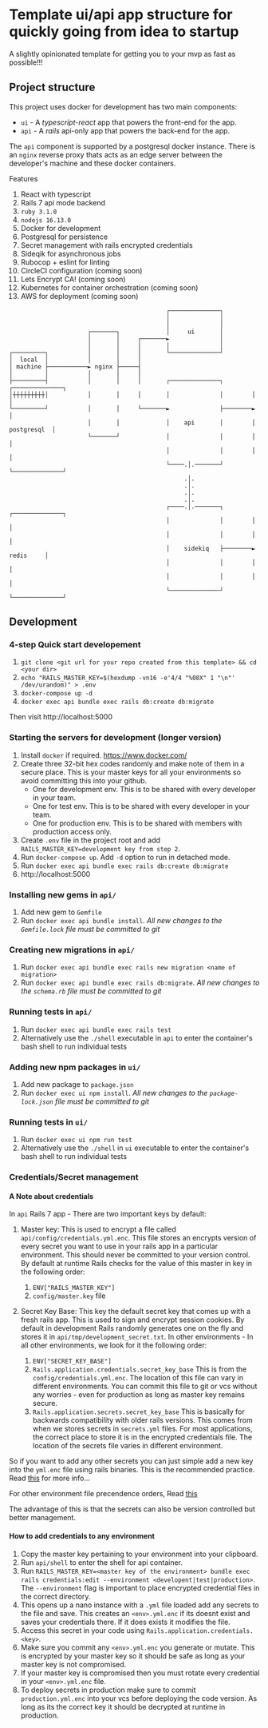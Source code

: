 # Template ui/api app structure for quickly going from idea to startup

A slightly opinionated template for getting you to your mvp as fast as possible!!!

## Project structure

This project uses docker for development has two main components:

  - `ui` - A *typescript-react* app that powers the front-end for the app.
  - `api` - A *rails* api-only app that powers the back-end for the app.

The `api` component is supported by a postgresql docker instance. There is an `nginx` reverse proxy thats acts as an edge server between the developer's machine and these docker containers.

Features
 1. React with typescript
 2. Rails 7 api mode backend
 3. `ruby 3.1.0` 
 4. `nodejs 16.13.0`
 5. Docker for development
 6. Postgresql for persistence
 7. Secret management with rails encrypted credentials
 8. Sideqik for asynchronous jobs
 9. Rubocop + eslint for linting
 10. CircleCI configuration (coming soon)
 11. Lets Encrypt CA! (coming soon)
 12. Kubernetes for container orchestration (coming soon)
 13. AWS for deployment (coming soon)

```
                                            ┌──────────────┐
                                            │              │
                                            │              │
                      ┌───────┐             │     ui       │
                      │       │     ┌───────►              │
                      │       │     │       │              │
┌─────────┐           │       │     │       └──────────────┘
│  local  │           │       │     │
│ machine ├───────────► nginx ├─────┤
│         │           │       │     │
├─────────┤           │       │     │       ┌──────────────┐        ┌──────────────┐
│┼┼┼┼┼┼┼┼┼│           │       │     │       │              │        │              │
└─────────┘           │       │     └───────►              ├────────►              │
                      │       │             │    api       │        │  postgresql  │
                      └───────┘             │              │        │              │
                                            │              │        │              │
                                            └────.│.───────┘        └──────────────┘
                                                 .│.
                                                 .│.
                                                 .│.
                                                 .│.
                                            ┌────.│.───────┐        ┌──────────────┐
                                            │              │        │              │
                                            │              │        │              │
                                            │    sidekiq   ├────────►    redis     │
                                            │              │        │              │
                                            │              │        │              │
                                            └──────────────┘        └──────────────┘
```

## Development

### 4-step Quick start developement
  1. `git clone <git url for your repo created from this template> && cd <your dir>`
  2. `echo "RAILS_MASTER_KEY=$(hexdump -vn16 -e'4/4 "%08X" 1 "\n"' /dev/urandom)" > .env`
  3. `docker-compose up -d`
  4. `docker exec api bundle exec rails db:create db:migrate`

Then visit http://localhost:5000

### Starting the servers for development (longer version)
  1. Install `docker` if required. https://www.docker.com/
  2. Create three 32-bit hex codes randomly and make note of them in a secure place. This is your master keys for all your environments so avoid committing this into your github.
       - One for development env. This is to be shared with every developer in your team.
       - One for test env. This is to be shared with every developer in your team.
       - One for production env. This is to be shared with members with production access only.
  2. Create `.env` file in the project root and add `RAILS_MASTER_KEY=development key from step 2`.
  3. Run `docker-compose up`. Add `-d` option to run in detached mode.
  4. Run `docker exec api bundle exec rails db:create db:migrate`
  5. http://localhost:5000

### Installing new gems in `api/`
  1. Add new gem to `Gemfile`
  2. Run `docker exec api bundle install`. *All new changes to the `Gemfile.lock` file must be committed to git*

### Creating new migrations in `api/`
  1. Run `docker exec api bundle exec rails new migration <name of migration>`
  2. Run `docker exec api bundle exec rails db:migrate`. *All new changes to the `schema.rb` file must be committed to git*

### Running tests in `api/`
  1. Run `docker exec api bundle exec rails test`
  2. Alternatively use the `./shell` executable in `api` to enter the container's bash shell to run individual tests

### Adding new npm packages in `ui/`
  1. Add new package to `package.json`
  2. Run `docker exec ui npm install`. *All new changes to the `package-lock.json` file must be committed to git*

### Running tests in `ui/`
  1. Run `docker exec ui npm run test`
  2. Alternatively use the `./shell` in `ui` executable to enter the container's bash shell to run individual tests

### Credentials/Secret management
  
  #### A Note about credentials 
  In `api` Rails 7 app - There are two important keys by default:

  1. Master key: This is used to encrypt a file called `api/config/credentials.yml.enc`. This file stores an encrypts version of every secret you want to use in your rails app in a particular environment. This should never be committed to your version control. By default at runtime Rails checks for the value of this master in key in the following order:
      1. `ENV["RAILS_MASTER_KEY"]`
      2. `config/master.key` file
  
  2. Secret Key Base: This key the default secret key that comes up with a fresh rails app. This is used to sign and encrypt session cookies. By default in development Rails randomly generates one on the fly and stores it in `api/tmp/development_secret.txt`. In other environments - In all other environments, we look for it the following order:
      1. `ENV["SECRET_KEY_BASE"]`
      2. `Rails.application.credentials.secret_key_base` This is from the `config/credentials.yml.enc`. The location of this file can vary in different environments. You can commit this file to git or vcs without any worries - even for production as long as master key remains secure.
      3. `Rails.application.secrets.secret_key_base` This is basically for backwards compatibility with older rails versions. This comes from when we stores secrets in `secrets.yml` files. For most applications, the correct place to store it is in the encrypted credentials file. The location of the secrets file varies in different environment.

  So if you want to add any other secrets you can just simple add a new key into the `yml.enc` file using rails binaries. This is the recommended practice. Read [this](https://guides.rubyonrails.org/security.html#session-storage) for more info...

  For other environment file precendence orders, Read [this](https://github.com/rails/rails/blob/09a2979f75c51afb797dd60261a8930f84144af8/railties/lib/rails/application.rb#L432)

  The advantage of this is that the secrets can also be version controlled but better management.

  #### How to add credentials to any environment

  1. Copy the master key pertaining to your environment into your clipboard.
  2. Run `api/shell` to enter the shell for api container.
  3. Run `RAILS_MASTER_KEY=<master key of the environment> bundle exec rails credentials:edit --environment <developent|test|production>`. The `--environment` flag is important to place encrypted credential files in the correct directory.
  4. This opens up a nano instance with a `.yml` file loaded add any secrets to the file and save. This creates an `<env>.yml.enc` if its doesnt exist and saves your credentials there. If it does exists it modifies the file.
  5. Access this secret in your code using `Rails.application.credentials.<key>`.
  6. Make sure you commit any `<env>.yml.enc` you generate or mutate. This is encrypted by your master key so it should be safe as long as your master key is not compromised.
  7. If your master key is compromised then you must rotate every credential in your `<env>.yml.enc` file.
  8. To deploy secrets in production make sure to commit `production.yml.enc` into your vcs before deploying the code version. As long as its the correct key it should be decrypted at runtime in production.
